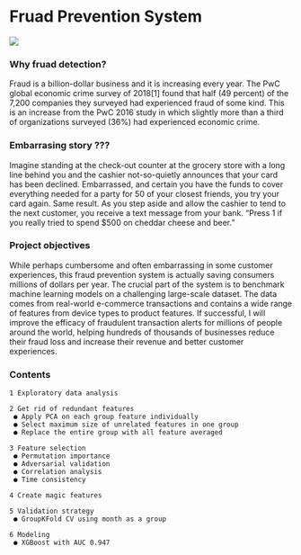 # Fruad Prevention System
![](https://www.google.com/search?q=fraud&rlz=1C5CHFA_enUS819US819&sxsrf=ALeKk01RRMmDb5bIkoK37Ac7JjDTbqez8Q:1597710042679&source=lnms&tbm=isch&sa=X&ved=2ahUKEwih2bDcvaPrAhVoCTQIHdwnBXQQ_AUoAXoECA0QAw&biw=1152&bih=605&dpr=2.5#imgrc=f_Pv3OtpHyJlZM)
### Why fruad detection?
Fraud is a billion-dollar business and it is increasing every year. The PwC global economic crime survey of 2018[1] found that half (49 percent) of the 7,200 companies they surveyed had experienced fraud of some kind. This is an increase from the PwC 2016 study in which slightly more than a third of organizations surveyed (36%) had experienced economic crime.
### Embarrasing story ???
Imagine standing at the check-out counter at the grocery store with a long line behind you and the cashier not-so-quietly announces that your card has been declined. Embarrassed, and certain you have the funds to cover everything needed for a party for 50 of your closest friends, you try your card again. Same result. As you step aside and allow the cashier to tend to the next customer, you receive a text message from your bank. “Press 1 if you really tried to spend $500 on cheddar cheese and beer.”
### Project objectives 
While perhaps cumbersome and often embarrassing in some customer experiences, this fraud prevention system is actually saving consumers millions of dollars per year. The crucial part of the system is to benchmark machine learning models on a challenging large-scale dataset. The data comes from real-world e-commerce transactions and contains a wide range of features from device types to product features. If successful, I will improve the efficacy of fraudulent transaction alerts for millions of people around the world, helping hundreds of thousands of businesses reduce their fraud loss and increase their revenue and better customer experiences.
### Contents
    1 Exploratory data analysis
    
    2 Get rid of redundant features 
     ● Apply PCA on each group feature individually
     ● Select maximum size of unrelated features in one group
     ● Replace the entire group with all feature averaged
     
    3 Feature selection
     ● Permutation importance
     ● Adversarial validation 
     ● Correlation analysis
     ● Time consistency
     
    4 Create magic features 
    
    5 Validation strategy
     ● GroupKFold CV using month as a group
     
    6 Modeling 
     ● XGBoost with AUC 0.947
    
